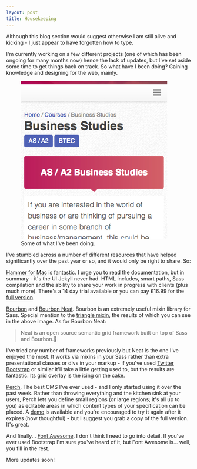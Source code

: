 ```yaml
---
layout: post
title: Housekeeping
---
```


Although this blog section would suggest otherwise I am still alive and kicking - I just appear to have forgotten how to type.

I'm currently working on a few different projects (one of which has been ongoing for many months now) hence the lack of updates, but I've set aside some time to get things back on track. So what have I been doing? Gaining knowledge and designing for the web, mainly.

<figure>
  <img src="/static/img/business-preview.jpg" alt="Preview image for an upcoming website" />
  <figcaption>Some of what I've been doing.</figcaption>
</figure>

I've stumbled across a number of different resources that have helped significantly over the past year or so, and it would only be right to share. So:

[Hammer for Mac](http://hammerformac.com/) is fantastic. I urge you to read the documentation, but in summary - it's the UI Jekyll never had. HTML includes, smart paths, Sass compilation and the ability to share your work in progress with clients (plus much more). There's a 14 day trial available or you can pay &pound;16.99 for the [full version](https://itunes.apple.com/gb/app/hammer/id548600167?mt=12).

[Bourbon](http://bourbon.io/) and [Bourbon Neat](http://neat.bourbon.io/). Bourbon is an extremely useful mixin library for Sass. Special mention to the [triangle mixin](http://bourbon.io/docs/#triangle), the results of which you can see in the above image. As for Bourbon Neat:

<blockquote><p>Neat is an open source semantic grid framework built on top of Sass and Bourbon.</p></blockquote>

I've tried any number of frameworks previously but Neat is the one I've enjoyed the most. It works via mixins in your Sass rather than extra presentational classes or divs in your markup - if you've used [Twitter Bootstrap](http://twitter.github.com/bootstrap/) or similar it'll take a little getting used to, but the results are fantastic. Its grid overlay is the icing on the cake.

[Perch](http://grabaperch.com/). The best CMS I've ever used - and I only started using it over the past week. Rather than throwing everything and the kitchen sink at your users, Perch lets you define small regions (or large regions; it's all up to you) as editable areas in which content types of your specification can be placed. A [demo](http://grabaperch.com/demo) is available and you're encouraged to try it again after it expires (how thoughtful) - but I suggest you grab a copy of the full version. It's great.

And finally... [Font Awesome](http://fortawesome.github.com/Font-Awesome/). I don't think I need to go into detail. If you've ever used Bootstrap I'm sure you've heard of it, but Font Awesome is... well, you fill in the rest.

More updates soon!